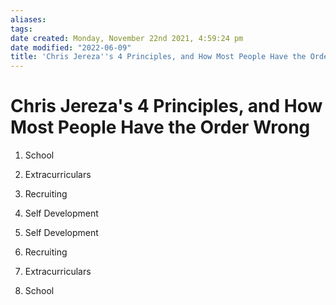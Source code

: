 ```yaml
---
aliases: 
tags: 
date created: Monday, November 22nd 2021, 4:59:24 pm
date modified: "2022-06-09"
title: 'Chris Jereza''s 4 Principles, and How Most People Have the Order Wrong'
---
```


# Chris Jereza's 4 Principles, and How Most People Have the Order Wrong
1. School
2. Extracurriculars
3. Recruiting
4. Self Development

1. Self Development
2. Recruiting
3. Extracurriculars
4. School
